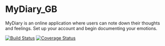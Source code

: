 # MyDiary_GB
MyDiary is an online application where users can note down their thoughts and feelings. Set up your account and begin documenting your emotions.

[![Build Status](https://travis-ci.org/balaakagordon/MyDiary_GB.svg?branch=ft%2FsetupAPIendpoints%2F159063537)](https://travis-ci.org/balaakagordon/MyDiary_GB)
[![Coverage Status](https://coveralls.io/repos/github/balaakagordon/MyDiary_GB/badge.svg)](https://coveralls.io/github/balaakagordon/MyDiary_GB)